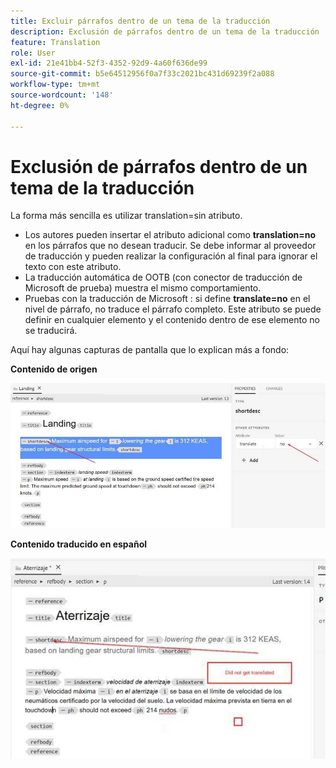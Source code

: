 ```yaml
---
title: Excluir párrafos dentro de un tema de la traducción
description: Exclusión de párrafos dentro de un tema de la traducción
feature: Translation
role: User
exl-id: 21e41bb4-52f3-4352-92d9-4a60f636de99
source-git-commit: b5e64512956f0a7f33c2021bc431d69239f2a088
workflow-type: tm+mt
source-wordcount: '148'
ht-degree: 0%

---
```


# Exclusión de párrafos dentro de un tema de la traducción

La forma más sencilla es utilizar translation=sin atributo.

+ Los autores pueden insertar el atributo adicional como **translation=no** en los párrafos que no desean traducir. Se debe informar al proveedor de traducción y pueden realizar la configuración al final para ignorar el texto con este atributo.
+ La traducción automática de OOTB (con conector de traducción de Microsoft de prueba) muestra el mismo comportamiento.
+ Pruebas con la traducción de Microsoft : si define **translate=no** en el nivel de párrafo, no traduce el párrafo completo. Este atributo se puede definir en cualquier elemento y el contenido dentro de ese elemento no se traducirá.


Aquí hay algunas capturas de pantalla que lo explican más a fondo:

**Contenido de origen**

![Contenido de origen](assets/source-content.jpg)

**Contenido traducido en español**

![Contenido traducido en español](assets/trans-content.jpg)
